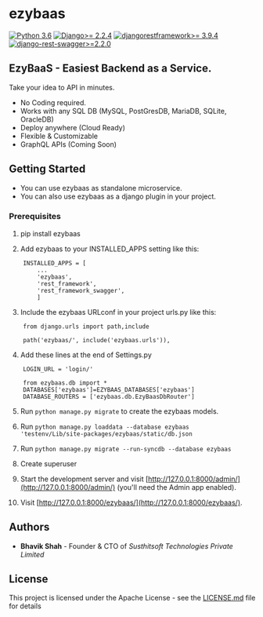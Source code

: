 # ezybaas

[![Python 3.6](https://img.shields.io/badge/python-3.6-blue.svg)](https://www.python.org/downloads/release/python-360/)
[![Django>= 2.2.4](https://img.shields.io/badge/django-2.2.4-blue.svg)](https://www.djangoproject.com/download/)
[![djangorestframework>= 3.9.4](https://img.shields.io/badge/djangorestframework-3.9.4-blue.svg)](https://www.django-rest-framework.org/)
[![django-rest-swagger>=2.2.0](https://img.shields.io/badge/djangorestswagger-2.2.0-blue.svg)](https://django-rest-swagger.readthedocs.io/en/latest/)

## EzyBaaS - Easiest Backend as a Service.

Take your idea to API in minutes.
* No Coding required. 
* Works with any SQL DB (MySQL, PostGresDB, MariaDB, SQLite, OracleDB)
* Deploy anywhere (Cloud Ready) 
* Flexible & Customizable 
* GraphQL APIs (Coming Soon)

## Getting Started 
* You can use ezybaas as standalone microservice.
* You can also use ezybaas as a django plugin in your project.

### Prerequisites
1. pip install ezybaas

2. Add ezybaas to your INSTALLED_APPS setting like this:
```
    INSTALLED_APPS = [
        ...	
        'ezybaas',
        'rest_framework',
        'rest_framework_swagger',
        ]
```
3. Include the ezybaas URLconf in your project urls.py like this:
```
    from django.urls import path,include
```
```
	path('ezybaas/', include('ezybaas.urls')),
```
4. Add these lines at the end of Settings.py

```
	LOGIN_URL = 'login/'
```
```
	from ezybaas.db import *
	DATABASES['ezybaas']=EZYBAAS_DATABASES['ezybaas']
	DATABASE_ROUTERS = ['ezybaas.db.EzyBaasDbRouter']
```

5. Run `python manage.py migrate` to create the ezybaas models.

6. Run `python manage.py loaddata --database ezybaas                                   'testenv/Lib/site-packages/ezybaas/static/db.json`
<!-- 4. Run `python manage.py loaddata --database ezybaas ezybaas/db.json` -->

7. Run `python manage.py migrate --run-syncdb --database ezybaas`

8. Create superuser 

9. Start the development server and visit [http://127.0.0.1:8000/admin/](http://127.0.0.1:8000/admin/) (you'll need the Admin app enabled).

10. Visit [http://127.0.0.1:8000/ezybaas/](http://127.0.0.1:8000/ezybaas/).


## Authors

* **Bhavik Shah** - Founder & CTO of *Susthitsoft Technologies Private Limited*


## License

This project is licensed under the Apache License - see the [LICENSE.md](LICENSE.md) file for details





